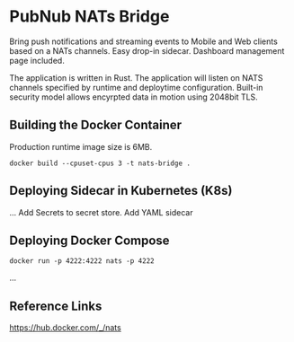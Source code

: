 # PubNub NATs Bridge

Bring push notifications and streaming events to Mobile and Web clients
based on a NATs channels.
Easy drop-in sidecar.
Dashboard management page included.

The application is written in Rust.
The application will listen on NATS channels specified by runtime
and deploytime configuration.
Built-in security model allows encyrpted data in motion using 2048bit TLS.

## Building the Docker Container

Production runtime image size is 6MB.

```shell
docker build --cpuset-cpus 3 -t nats-bridge .
```

## Deploying Sidecar in Kubernetes (K8s)

...
Add Secrets to secret store.
Add YAML sidecar

## Deploying Docker Compose

`docker run -p 4222:4222 nats -p 4222`

...

## Reference Links

https://hub.docker.com/_/nats
